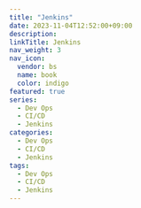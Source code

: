 ```yaml
---
title: "Jenkins"
date: 2023-11-04T12:52:00+09:00
description:
linkTitle: Jenkins
nav_weight: 3
nav_icon:
  vendor: bs
  name: book
  color: indigo
featured: true
series:
  - Dev Ops
  - CI/CD
  - Jenkins
categories:
  - Dev Ops
  - CI/CD
  - Jenkins
tags:
  - Dev Ops
  - CI/CD
  - Jenkins
---
```


